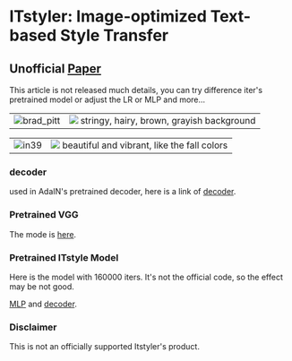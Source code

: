 # ITstyler: Image-optimized Text-based Style Transfer

## Unofficial  [Paper](https://arxiv.org/abs/2301.10916)
This article is not released much details, you can try difference iter's pretrained model or adjust the LR or MLP and more...
<table>
    <tr>
        <td ><center><img src="https://github.com/zhangquanwei962/ITstyler-Image-optimized-Text-based-Style-Transfer/blob/main/content/brad_pitt.jpg" >brad_pitt </center></td>
        <td ><center><img src="https://github.com/zhangquanwei962/ITstyler-Image-optimized-Text-based-Style-Transfer/blob/main/output/brad_pitt_stylized_stringy%2C%20hairy%2C%20brown%2C%20grayish%20background.jpg"  > stringy, hairy, brown, grayish background </center></td>
    </tr>
</table>
<table>
    <tr>
        <td><center><img src="https://github.com/zhangquanwei962/ITstyler-Image-optimized-Text-based-Style-Transfer/blob/main/content/in39.png" >in39</center></td>
        <td ><center><img src="https://github.com/zhangquanwei962/ITstyler-Image-optimized-Text-based-Style-Transfer/blob/main/output/in39_stylized_beautiful%20and%20vibrant%2C%20like%20the%20fall%20colors.jpg"  > beautiful and vibrant, like the fall colors </center> </td>
    </tr>
</table>

### decoder
used in AdaIN's pretrained decoder, here is a link of [decoder](https://drive.google.com/file/d/1JY39JT6SLdHrq9rZep07To6BjV47m_4i/view?usp=share_link).

### Pretrained VGG
The mode is [here](https://drive.google.com/file/d/1KH0baxzUTVV-IWpWcvoi__B9It8lycKn/view?usp=share_link).

### Pretrained ITstyle Model
Here is the model with 160000 iters. It's not the official code, so the effect may be not good.

[MLP](https://drive.google.com/file/d/1npJSNRF2ay-M81r1BEqDCA5m94iPZmQ9/view?usp=share_link) and [decoder](https://drive.google.com/file/d/1iObAy2qS0K_4Gftb753sUaj2aYTGv8QL/view?usp=share_link).

### Disclaimer

This is not an officially supported Itstyler's product.